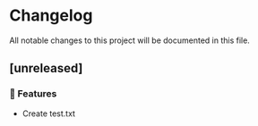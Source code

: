 # Changelog

All notable changes to this project will be documented in this file.

## [unreleased]

### 🚀 Features

- Create test.txt

<!-- generated by git-cliff -->
